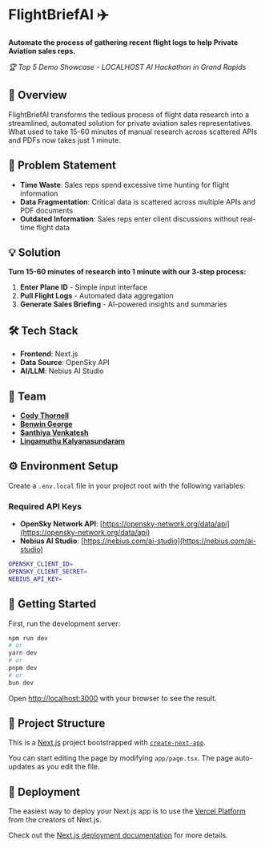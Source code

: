 # FlightBriefAI ✈️

**Automate the process of gathering recent flight logs to help Private Aviation sales reps.**

*🏆 Top 5 Demo Showcase - LOCALHOST AI Hackathon in Grand Rapids*

## 🚀 Overview

FlightBriefAI transforms the tedious process of flight data research into a streamlined, automated solution for private aviation sales representatives. What used to take 15-60 minutes of manual research across scattered APIs and PDFs now takes just 1 minute.

## 🎯 Problem Statement

- **Time Waste**: Sales reps spend excessive time hunting for flight information
- **Data Fragmentation**: Critical data is scattered across multiple APIs and PDF documents
- **Outdated Information**: Sales reps enter client discussions without real-time flight data

## 💡 Solution

**Turn 15-60 minutes of research into 1 minute with our 3-step process:**

1. **Enter Plane ID** - Simple input interface
2. **Pull Flight Logs** - Automated data aggregation
3. **Generate Sales Briefing** - AI-powered insights and summaries

## 🛠️ Tech Stack

- **Frontend**: Next.js
- **Data Source**: OpenSky API
- **AI/LLM**: Nebius AI Studio

## 👥 Team

- **[Cody Thornell](https://github.com/grcodeman)** 
- **[Benwin George](https://github.com/benwin-dev)**
- **[Santhiya Venkatesh](https://github.com/santhiya-2000)**
- **[Lingamuthu Kalyanasundaram](https://github.com/lingan7)**

## ⚙️ Environment Setup

Create a `.env.local` file in your project root with the following variables:

### Required API Keys

- **OpenSky Network API**: [https://opensky-network.org/data/api](https://opensky-network.org/data/api)
- **Nebius AI Studio**: [https://nebius.com/ai-studio](https://nebius.com/ai-studio)

```bash
OPENSKY_CLIENT_ID=
OPENSKY_CLIENT_SECRET=
NEBIUS_API_KEY=
```

## 🚀 Getting Started

First, run the development server:

```bash
npm run dev
# or
yarn dev
# or
pnpm dev
# or
bun dev
```

Open [http://localhost:3000](http://localhost:3000) with your browser to see the result.

## 📁 Project Structure

This is a [Next.js](https://nextjs.org) project bootstrapped with [`create-next-app`](https://nextjs.org/docs/app/api-reference/cli/create-next-app).

You can start editing the page by modifying `app/page.tsx`. The page auto-updates as you edit the file.

## 🚀 Deployment

The easiest way to deploy your Next.js app is to use the [Vercel Platform](https://vercel.com/new?utm_medium=default-template&filter=next.js&utm_source=create-next-app&utm_campaign=create-next-app-readme) from the creators of Next.js.

Check out the [Next.js deployment documentation](https://nextjs.org/docs/app/building-your-application/deploying) for more details.
